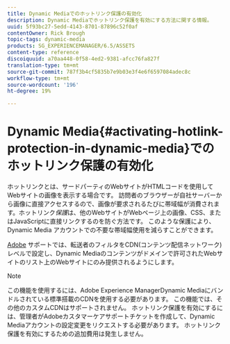 ```yaml
---
title: Dynamic Mediaでのホットリンク保護の有効化
description: Dynamic Mediaでホットリンク保護を有効にする方法に関する情報。
uuid: 5f93bc27-5edd-4143-8701-87896c52f0af
contentOwner: Rick Brough
topic-tags: dynamic-media
products: SG_EXPERIENCEMANAGER/6.5/ASSETS
content-type: reference
discoiquuid: a70aa448-0f58-4ed2-9381-afcc76fa827f
translation-type: tm+mt
source-git-commit: 787f3b4cf5835b7e9b03e3f4e6f6597084adec8c
workflow-type: tm+mt
source-wordcount: '196'
ht-degree: 19%

---
```



# Dynamic Media{#activating-hotlink-protection-in-dynamic-media}でのホットリンク保護の有効化

ホットリンクとは、サードパーティのWebサイトがHTMLコードを使用してWebサイトの画像を表示する場合です。 訪問者のブラウザーが自社サーバーから画像に直接アクセスするので、画像が要求されるたびに帯域幅が消費されます。ホットリンク&#x200B;*保護*&#x200B;は、他のWebサイトがWebページ上の画像、CSS、またはJavaScriptに直接リンクするのを防ぐ方法です。 このような保護により、Dynamic Media アカウントでの不要な帯域幅使用を減らすことができます。

[Adobe](https://helpx.adobe.com/jp/support.html) サポートでは、転送者のフィルタをCDN(コンテンツ配信ネットワーク)レベルで設定し、Dynamic Mediaのコンテンツがドメインで許可されたWebサイトのリスト上のWebサイトにのみ提供されるようにします。

>[!NOTE]
>
>この機能を使用するには、Adobe Experience ManagerDynamic Mediaにバンドルされている標準搭載のCDNを使用する必要があります。 この機能では、その他のカスタムCDNはサポートされません。 ホットリンク保護を有効にするには、管理者がAdobeカスタマーケアサポートチケットを作成して、Dynamic Mediaアカウントの設定変更をリクエストする必要があります。 ホットリンク保護を有効にするための追加費用は発生しません。
